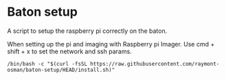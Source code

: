 # Baton setup

A script to setup the raspberry pi correctly on the baton.

When setting up the pi and imaging with Raspberry pi Imager.
Use cmd + shift + x to set the network and ssh params.

```console
/bin/bash -c "$(curl -fsSL https://raw.githubusercontent.com/raymont-osman/baton-setup/HEAD/install.sh)"
```
